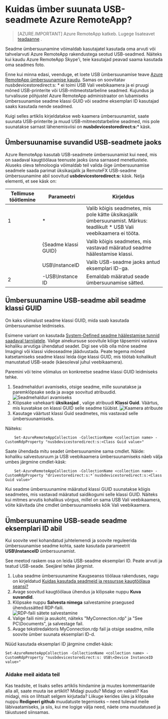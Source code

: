<properties 
    pageTitle="Kuidas ümber suunata USB-seadmete Azure RemoteApp? | Microsoft Azure'i" 
    description="Saate teada, kuidas kasutada ümbersuunamise Azure RemoteApp USB seadmete jaoks." 
    services="remoteapp" 
    documentationCenter="" 
    authors="lizap" 
    manager="mbaldwin" />

<tags 
    ms.service="remoteapp" 
    ms.workload="compute" 
    ms.tgt_pltfrm="na" 
    ms.devlang="na" 
    ms.topic="article" 
    ms.date="08/15/2016" 
    ms.author="elizapo" />



# <a name="how-do-you-redirect-usb-devices-in-azure-remoteapp"></a>Kuidas ümber suunata USB-seadmete Azure RemoteApp?

> [AZURE.IMPORTANT]
> Azure RemoteApp katkeb. Lugege lisateavet [teadaanne](https://go.microsoft.com/fwlink/?linkid=821148) .

Seadme ümbersuunamine võimaldab kasutajatel kasutada oma arvuti või tahvelarvuti Azure RemoteApp rakendustega seotud USB-seadmed. Näiteks kui kaudu Azure RemoteApp Skype'i, teie kasutajad peavad saama kasutada oma seadmes foto.

Enne kui minna edasi, veenduge, et loete USB ümbersuunamise teave [Azure RemoteApp ümbersuunamise kaudu](remoteapp-redirection.md). Samas on soovitatav nusbdevicestoredirect:s: * ei toimi USB Vali veebikaamera ja ei pruugi mõned USB-printerite või USB-mitmeotstarbeline seadmed. Kujundus ja turvalisuse põhjustel Azure RemoteApp administraator on lubamiseks ümbersuunamise seadme klassi GUID või seadme eksemplari ID kasutajad saaks kasutada nende seadmed.

Kuigi selles artiklis kirjeldatakse web kaamera ümbersuunamist, saate suunata USB-printerite ja muud USB-mitmeotstarbeline seadmed, mis pole suunatakse sarnast lähenemisviisi on **nusbdevicestoredirect:s:*** käsk.

## <a name="redirection-options-for-usb-devices"></a>Ümbersuunamise suvandid USB-seadmete jaoks
Azure RemoteApp kasutab USB-seadmete ümbersuunamist kui need, mis on saadaval kaugtöölaua teenuste jaoks üsna sarnased menetlustele. Aluseks oleva tehnoloogia võimaldab teil valida õige ümbersuunamise seadmele saada parimat üksikasjalik ja RemoteFX USB-seadme ümbersuunamine abil soovitud **usbdevicestoredirect:s:** käsk. Nelja elementi, et see käsk on:

| Tellimuse töötlemine | Parameetri           | Kirjeldus                                                                                                                |
|------------------|---------------------|----------------------------------------------------------------------------------------------------------------------------|
| 1                | *                   | Valib kõigis seadmetes, mis pole kätte üksikasjalik ümbersuunamist. Märkus: teadlikult * USB Vali veebikaamera ei tööta.  |
|                  | {Seadme klassi GUID} | Valib kõigis seadmetes, mis vastavad määratud seadme häälestamise klassi.                                                           |
|                  | USB\InstanceID      | Valib USB-seadme jaoks antud eksemplari ID-ga.                                                                  |
| 2                | -USB\Instance ID    | Eemaldab määratud seade ümbersuunamise sätted.                                                                 |

## <a name="redirecting-a-usb-device-by-using-the-device-class-guid"></a>Ümbersuunamine USB-seadme abil seadme klassi GUID
On kaks võimalust seadme klassi GUID, mida saab kasutada ümbersuunamise leidmiseks. 

Esimene variant on kasutada [System-Defined seadme häälestamise tunnid saadaval tarnijatele](https://msdn.microsoft.com/library/windows/hardware/ff553426.aspx). Valige ainekursuse soovitule kõige täpsemini vastava kohaliku arvutiga ühendatud seadet. Digi see võib olla mõne seadme Imagingi või klassi videoseadme jäädvustada. Peate tegema mõned katsetamiseks seadme klassi leida õige klassi GUID, mis töötab kohalikult manustatud USB-seade (käesoleval juhul veebikaamera).

Paremini või teine võimalus on konkreetse seadme klassi GUID leidmiseks tehke.

1. Seadmehalduri avamiseks, otsige seadme, mille suunatakse ja paremklõpsake seda ja avage soovitud atribuudid.
![Seadmehalduri avamiseks](./media/remoteapp-usbredir/ra-devicemanager.png)
2. Klõpsake vahekaarti **üksikasjad** , valige atribuudi **Klassi Guid**. Väärtus, mis kuvatakse on klassi GUID selle seadme tüübist.
![Kaamera atribuute](./media/remoteapp-usbredir/ra-classguid.png)
3. Kasutage väärtust klassi Guid seadmetes, mis vastavad selle ümbersuunamiseks.

Näiteks:

        Set-AzureRemoteAppCollection -CollectionName <collection name> -CustomRdpProperty "nusbdevicestoredirect:s:<Class Guid value>"

Saate ühendada mitu seadet ümbersuunamine sama cmdlet. Näide: kohaliku salvestusruum ja USB veebikaamera ümbersuunamiseks näeb välja umbes järgmine cmdlet-käsk:

        Set-AzureRemoteAppCollection -CollectionName <collection name> -CustomRdpProperty "drivestoredirect:s:*`nusbdevicestoredirect:s:<Class Guid value>"

Kui seadme ümbersuunamine määratud klassi GUID suunatakse kõigis seadmetes, mis vastavad määratud saidikogumi selle klassi GUID. Näiteks kui mitmes arvutis kohalikus võrgus, millel on sama USB Vali veebikaamera, võite käivitada ühe cmdlet ümbersuunamiseks kõik Vali veebikaamera.

## <a name="redirecting-a-usb-device-by-using-the-device-instance-id"></a>Ümbersuunamine USB-seade seadme eksemplari ID abil

Kui soovite veel kohandatud juhtelemendi ja soovite reguleerida ümbersuunamise seadme kohta, saate kasutada parameetrit **USB\InstanceID** ümbersuunamist.

See meetod raskem osa on leida USB-seadme eksemplari ID. Peate arvuti ja teatud USB-seade. Seejärel tehke järgmist.

1. Luba seadme ümbersuunamine Kaugseanss töölaua rakenduses, nagu on kirjeldatud [Kuidas kasutada seadmeid ja ressursse kaugtöölaua seansi?](http://windows.microsoft.com/en-us/windows7/How-can-I-use-my-devices-and-resources-in-a-Remote-Desktop-session)
2. Avage soovitud kaugtöölaua ühendus ja klõpsake nuppu **Kuva suvandid**.
3. Klõpsake nuppu **Salvesta nimega** salvestamine praegused ühendussätted RDP-faili.  
    ![RDP-faili sätete salvestamine](./media/remoteapp-usbredir/ra-saveasrdp.png)
4. Valige faili nimi ja asukoht, näiteks "MyConnection.rdp" ja "See PC\Documents", ja salvestage fail.
5. Avage tekstiredaktoris MyConnection.rdp fail ja otsige seadme, mille soovite ümber suunata eksemplari ID-d.

Nüüd kasutada eksemplari ID järgmine cmdlet-käsk:

    Set-AzureRemoteAppCollection -CollectionName <collection name> -CustomRdpProperty "nusbdevicestoredirect:s: USB\<Device InstanceID value>"



### <a name="help-us-help-you"></a>Aidake meil aidata teil 
Kas teadsite, et lisaks selles artiklis hindamine ja muutes kommentaaride alla all, saate muuta ise artiklit? Midagi puudu? Midagi on valesti? Kas midagi, mis on lihtsalt selgem kirjutada? Liikuge kerides üles ja klõpsake nuppu **Redigeeri github** muudatuste tegemiseks – need tulevad meile läbivaatamiseks, ja siis, kui me logige välja need, näete oma muudatused ja täiustused siinsamas.